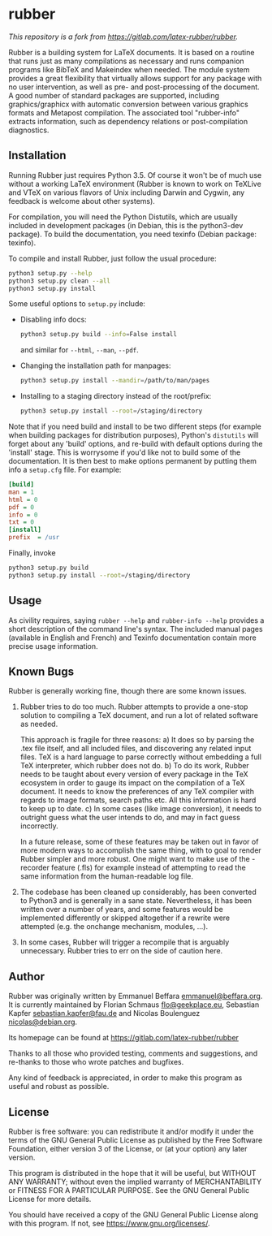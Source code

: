 # rubber

*This repository is a fork from https://gitlab.com/latex-rubber/rubber.*

Rubber is a building system for LaTeX documents. It is based on a routine that
runs just as many compilations as necessary and runs companion programs like
BibTeX and Makeindex when needed. The module system provides a great
flexibility that virtually allows support for any package with no user
intervention, as well as pre- and post-processing of the document. A good
number of standard packages are supported, including graphics/graphicx with
automatic conversion between various graphics formats and Metapost
compilation. The associated tool "rubber-info" extracts information, such as
dependency relations or post-compilation diagnostics.

## Installation

Running Rubber just requires Python 3.5.  Of course it won't
be of much use without a working LaTeX environment (Rubber is known to work on
TeXLive and VTeX on various flavors of Unix including Darwin and Cygwin, any
feedback is welcome about other systems).

For compilation, you will need the Python Distutils, which are usually included
in development packages (in Debian, this is the python3-dev package).  To build
the documentation, you need texinfo (Debian package: texinfo).

To compile and install Rubber, just follow the usual procedure:

```sh
python3 setup.py --help
python3 setup.py clean --all
python3 setup.py install
```

Some useful options to `setup.py` include:

- Disabling info docs:
    ```sh
    python3 setup.py build --info=False install
    ```
    and similar for `--html`, `--man`, `--pdf`.

- Changing the installation path for manpages:
    ```sh
    python3 setup.py install --mandir=/path/to/man/pages
    ```

- Installing to a staging directory instead of the root/prefix:
    ```sh
    python3 setup.py install --root=/staging/directory
    ```

Note that if you need build and install to be two different steps
(for example when building packages for distribution purposes),
Python's `distutils` will forget about any 'build' options, and re-build
with default options during the 'install' stage.  This is worrysome if
you'd like not to build some of the documentation.  It is then best
to make options permanent by putting them info a `setup.cfg` file.  For
example:

```ini
[build]
man = 1
html = 0
pdf = 0
info = 0
txt = 0
[install]
prefix  = /usr
```

Finally, invoke

```sh
python3 setup.py build
python3 setup.py install --root=/staging/directory
```

## Usage

As civility requires, saying `rubber --help` and `rubber-info --help` provides
a short description of the command line's syntax. The included manual pages
(available in English and French) and Texinfo documentation contain more
precise usage information.


## Known Bugs

Rubber is generally working fine, though there are some known issues.

1) Rubber tries to do too much.  Rubber attempts to provide a one-stop solution
to compiling a TeX document, and run a lot of related software as needed.

    This approach is fragile for three reasons: a) It does so by parsing the .tex
    file itself, and all included files, and discovering any related input files.
    TeX is a hard language to parse correctly without embedding a full TeX
    interpreter, which rubber does not do.  b) To do its work, Rubber needs to be
    taught about every version of every package in the TeX ecosystem in order to
    gauge its impact on the compilation of a TeX document.  It needs to know the
    preferences of any TeX compiler with regards to image formats, search paths
    etc.  All this information is hard to keep up to date.  c) In some cases (like
    image conversion), it needs to outright guess what the user intends to do, and
    may in fact guess incorrectly.

    In a future release, some of these features may be taken out in favor of more
    modern ways to accomplish the same thing, with to goal to render Rubber simpler
    and more robust.  One might want to make use of the -recorder feature (.fls)
    for example instead of attempting to read the same information from the
    human-readable log file.

2) The codebase has been cleaned up considerably, has been converted to Python3
and is generally in a sane state.  Nevertheless, it has been written over a
number of years, and some features would be implemented differently or skipped
altogether if a rewrite were attempted (e.g. the onchange mechanism, modules,
...).

3) In some cases, Rubber will trigger a recompile that is arguably unnecessary.
Rubber tries to err on the side of caution here.


## Author

Rubber was originally written by Emmanuel Beffara <emmanuel@beffara.org>.
It is currently maintained by Florian Schmaus <flo@geekplace.eu>,
Sebastian Kapfer <sebastian.kapfer@fau.de> and Nicolas Boulenguez
<nicolas@debian.org>.

Its homepage can be found at https://gitlab.com/latex-rubber/rubber

Thanks to all those who provided testing, comments and suggestions, and
re-thanks to those who wrote patches and bugfixes.

Any kind of feedback is appreciated, in order to make this program as useful
and robust as possible.

## License

Rubber is free software: you can redistribute it and/or modify
it under the terms of the GNU General Public License as published by
the Free Software Foundation, either version 3 of the License, or
(at your option) any later version.

This program is distributed in the hope that it will be useful,
but WITHOUT ANY WARRANTY; without even the implied warranty of
MERCHANTABILITY or FITNESS FOR A PARTICULAR PURPOSE.  See the
GNU General Public License for more details.

You should have received a copy of the GNU General Public License
along with this program.  If not, see <https://www.gnu.org/licenses/>.
